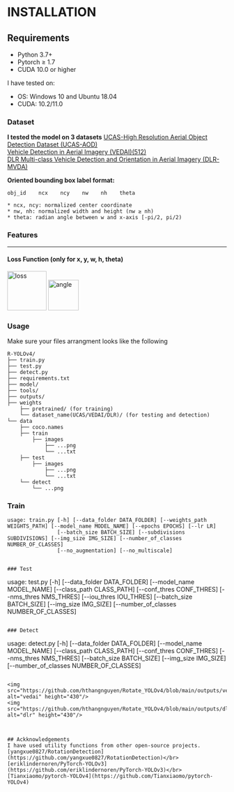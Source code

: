 # INSTALLATION
## Requirements
* Python 3.7+
* Pytorch ≥ 1.7
* CUDA 10.0 or higher

I have tested on:
* OS: Windows 10 and Ubuntu 18.04
* CUDA: 10.2/11.0

### Dataset

**I tested the model on 3 datasets**
[UCAS-High Resolution Aerial Object Detection Dataset (UCAS-AOD)](https://github.com/ming71/UCAS-AOD-benchmark)</br>
[Vehicle Detection in Aerial Imagery (VEDAI)(512)](https://downloads.greyc.fr/vedai/)</br>
[DLR Multi-class Vehicle Detection and Orientation in Aerial Imagery (DLR-MVDA)](https://www.dlr.de/eoc/en/desktopdefault.aspx/tabid-12760/22294_read-52777)</br>

**Oriented bounding box label format:**
```
obj_id    ncx    ncy    nw    nh    theta

* ncx, ncy: normalized center coordinate
* nw, nh: normalized width and height (nw ≥ nh)
* theta: radian angle between w and x-axis [-pi/2, pi/2)

```

### Features

---
#### Loss Function (only for x, y, w, h, theta)

<img src="https://i.imgur.com/zdA9RJj.png" alt="loss" height="90"/>
<img src="https://i.imgur.com/Qi1XFXS.png" alt="angle" height="70"/>



### Usage

Make sure your files arrangment looks like the following
```
R-YOLOv4/
├── train.py
├── test.py
├── detect.py
├── requirements.txt
├── model/
├── tools/
├── outputs/
├── weights
    ├── pretrained/ (for training)
    └── dataset_name(UCAS/VEDAI/DLR)/ (for testing and detection)
└── data
    ├── coco.names
    ├── train
        ├── images
            ├── ...png
            └── ...txt
    ├── test
        ├── images
            ├── ...png
            └── ...txt
    └── detect
        └── ...png
```

### Train

```
usage: train.py [-h] [--data_folder DATA_FOLDER] [--weights_path WEIGHTS_PATH] [--model_name MODEL_NAME] [--epochs EPOCHS] [--lr LR]
                [--batch_size BATCH_SIZE] [--subdivisions SUBDIVISIONS] [--img_size IMG_SIZE] [--number_of_classes NUMBER_OF_CLASSES]
                [--no_augmentation] [--no_multiscale]
```

```

### Test

```
usage: test.py [-h] [--data_folder DATA_FOLDER] [--model_name MODEL_NAME] [--class_path CLASS_PATH] [--conf_thres CONF_THRES]
               [--nms_thres NMS_THRES] [--iou_thres IOU_THRES] [--batch_size BATCH_SIZE] [--img_size IMG_SIZE]
               [--number_of_classes NUMBER_OF_CLASSES]
```

### Detect

```
usage: detect.py [-h] [--data_folder DATA_FOLDER] [--model_name MODEL_NAME] [--class_path CLASS_PATH] [--conf_thres CONF_THRES]
                 [--nms_thres NMS_THRES] [--batch_size BATCH_SIZE] [--img_size IMG_SIZE] [--number_of_classes NUMBER_OF_CLASSES]
```

<img src="https://github.com/hthangnguyen/Rotate_YOLOv4/blob/main/outputs/vedai_detect.png" alt="vedai" height="430"/>
<img src="https://github.com/hthangnguyen/Rotate_YOLOv4/blob/main/outputs/dlr_detect.jpg" alt="dlr" height="430"/>



## Ackknowledgements
I have used utility functions from other open-source projects.
[yangxue0827/RotationDetection](https://github.com/yangxue0827/RotationDetection)</br>
[eriklindernoren/PyTorch-YOLOv3](https://github.com/eriklindernoren/PyTorch-YOLOv3)</br>
[Tianxiaomo/pytorch-YOLOv4](https://github.com/Tianxiaomo/pytorch-YOLOv4)

